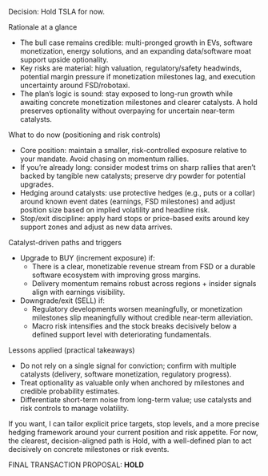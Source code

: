 Decision: Hold TSLA for now.

Rationale at a glance
- The bull case remains credible: multi-pronged growth in EVs, software monetization, energy solutions, and an expanding data/software moat support upside optionality.
- Key risks are material: high valuation, regulatory/safety headwinds, potential margin pressure if monetization milestones lag, and execution uncertainty around FSD/robotaxi.
- The plan’s logic is sound: stay exposed to long-run growth while awaiting concrete monetization milestones and clearer catalysts. A hold preserves optionality without overpaying for uncertain near-term catalysts.

What to do now (positioning and risk controls)
- Core position: maintain a smaller, risk-controlled exposure relative to your mandate. Avoid chasing on momentum rallies.
- If you’re already long: consider modest trims on sharp rallies that aren’t backed by tangible new catalysts; preserve dry powder for potential upgrades.
- Hedging around catalysts: use protective hedges (e.g., puts or a collar) around known event dates (earnings, FSD milestones) and adjust position size based on implied volatility and headline risk.
- Stop/exit discipline: apply hard stops or price-based exits around key support zones and adjust as new data arrives.

Catalyst-driven paths and triggers
- Upgrade to BUY (increment exposure) if:
  - There is a clear, monetizable revenue stream from FSD or a durable software ecosystem with improving gross margins.
  - Delivery momentum remains robust across regions + insider signals align with earnings visibility.
- Downgrade/exit (SELL) if:
  - Regulatory developments worsen meaningfully, or monetization milestones slip meaningfully without credible near-term alleviation.
  - Macro risk intensifies and the stock breaks decisively below a defined support level with deteriorating fundamentals.

Lessons applied (practical takeaways)
- Do not rely on a single signal for conviction; confirm with multiple catalysts (delivery, software monetization, regulatory progress).
- Treat optionality as valuable only when anchored by milestones and credible probability estimates.
- Differentiate short-term noise from long-term value; use catalysts and risk controls to manage volatility.

If you want, I can tailor explicit price targets, stop levels, and a more precise hedging framework around your current position and risk appetite. For now, the clearest, decision-aligned path is Hold, with a well-defined plan to act decisively on concrete milestones or risk events.

FINAL TRANSACTION PROPOSAL: **HOLD**